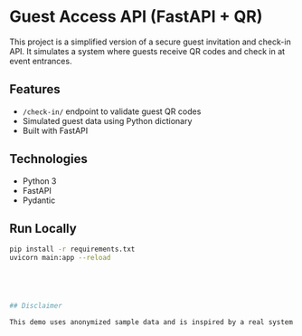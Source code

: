 # Guest Access API (FastAPI + QR)

This project is a simplified version of a secure guest invitation and check-in API. It simulates a system where guests receive QR codes and check in at event entrances.

## Features
- `/check-in/` endpoint to validate guest QR codes
- Simulated guest data using Python dictionary
- Built with FastAPI

## Technologies
- Python 3
- FastAPI
- Pydantic

## Run Locally

```bash
pip install -r requirements.txt
uvicorn main:app --reload





## Disclaimer

This demo uses anonymized sample data and is inspired by a real system deployed under NDA.
